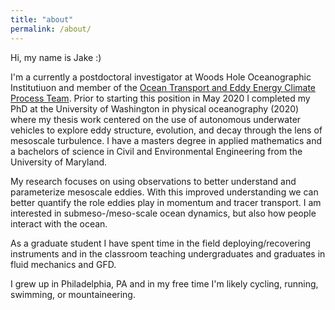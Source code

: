 ```yaml
---
title: "about"
permalink: /about/
---
```



Hi, my name is Jake :)  

I'm a currently a postdoctoral investigator at Woods Hole Oceanographic Institutiuon and member of the [Ocean Transport and Eddy Energy Climate Process Team](https://ocean-eddy-cpt.github.io). Prior to starting this position in May 2020 I completed my PhD at the University of Washington in physical oceanography (2020) where my thesis work centered on the use of autonomous underwater vehicles to explore eddy structure, evolution, and decay through the lens of mesoscale turbulence. I have a masters degree in applied mathematics and a bachelors of science in Civil and Environmental Engineering from the University of Maryland. 

My research focuses on using observations to better understand and parameterize mesoscale eddies. With this improved understanding we can better quantify the role eddies play in momentum and tracer transport. I am interested in submeso-/meso-scale ocean dynamics, but also how people interact with the ocean. 

As a graduate student I have spent time in the field deploying/recovering instruments and in the classroom teaching undergraduates and graduates in fluid mechanics and GFD. 

I grew up in Philadelphia, PA and in my free time I'm likely cycling, running, swimming, or mountaineering.
